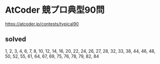 # AtCoder 競プロ典型90問

https://atcoder.jp/contests/typical90

## solved
1, 2, 3, 4, 6, 7, 8, 10, 12, 14, 16, 20, 22, 24, 26, 27, 28, 32, 33, 38, 44, 46, 48, 50, 52, 55, 61, 64, 67, 69, 75, 76, 78, 79, 82, 84
